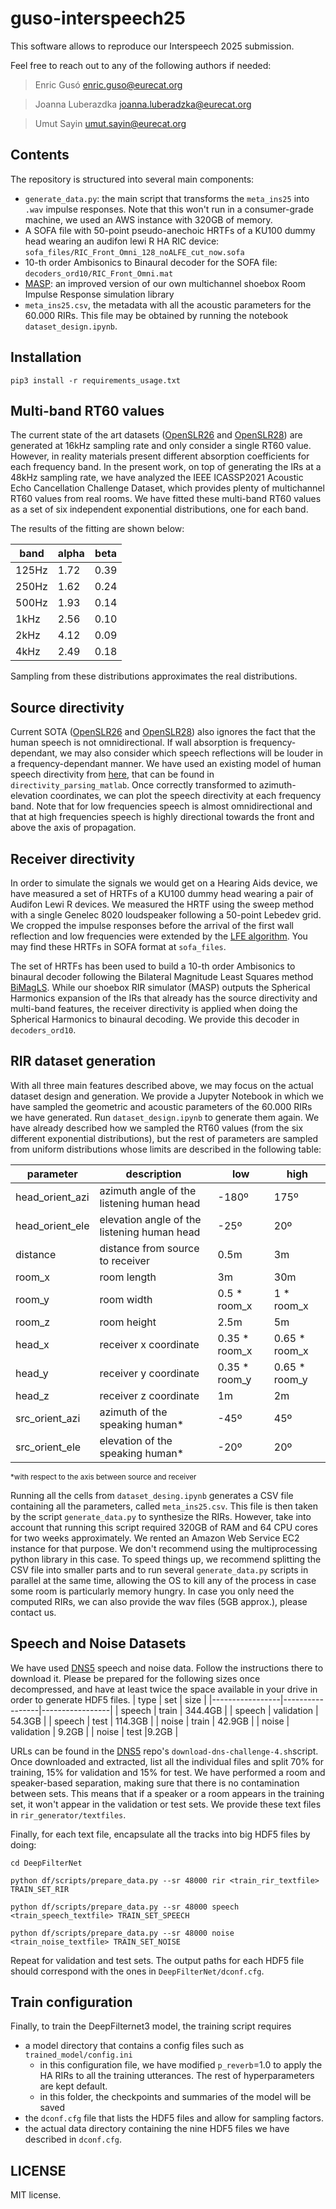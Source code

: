 # guso-interspeech25
This software allows to reproduce our Interspeech 2025 submission.

Feel free to reach out to any of the following authors if needed:

>Enric Gusó enric.guso@eurecat.org

>Joanna Luberazdka joanna.luberadzka@eurecat.org

>Umut Sayin umut.sayin@eurecat.org

## Contents
The repository is structured into several main components:
* `generate_data.py`: the main script that transforms the `meta_ins25` into `.wav` impulse responses. Note that this won't run in a consumer-grade machine, we used an AWS instance with 320GB of memory.
* A SOFA file with 50-point pseudo-anechoic HRTFs of a KU100 dummy head wearing an audifon lewi R HA RIC device: `sofa_files/RIC_Front_Omni_128_noALFE_cut_now.sofa`
* 10-th order Ambisonics to Binaural decoder for the SOFA file: `decoders_ord10/RIC_Front_Omni.mat`
* [MASP](https://github.com/andresperezlopez/masp): an improved version of our own multichannel shoebox Room Impulse Response simulation library 
* `meta_ins25.csv`, the metadata with all the acoustic parameters for the 60.000 RIRs. This file may be obtained by running the notebook `dataset_design.ipynb`.

## Installation

`pip3 install -r requirements_usage.txt`

## Multi-band RT60 values
The current state of the art datasets ([OpenSLR26](http://www.openslr.org/26/) and [OpenSLR28](http://www.openslr.org/28/)) are generated at 16kHz sampling rate and only consider a single RT60 value. However, in reality materials present different absorption coefficients for each frequency band. In the present work, on top of generating the IRs at a 48kHz sampling rate, we have analyzed the IEEE ICASSP2021 Acoustic Echo Cancellation Challenge Dataset, which provides plenty of multichannel RT60 values from real rooms. We have fitted these multi-band RT60 values as a set of six independent exponential distributions, one for each band.

The results of the fitting are shown below:

| band | alpha | beta |
|-----------------|-----------------|-----------------|
| 125Hz   | 1.72    | 0.39    |
| 250Hz   | 1.62    | 0.24    |
| 500Hz   | 1.93    | 0.14    |
| 1kHz    | 2.56    | 0.10    |
| 2kHz    | 4.12    | 0.09    |
| 4kHz    | 2.49    | 0.18    |

Sampling from these distributions approximates the real distributions.


## Source directivity
Current SOTA ([OpenSLR26](http://www.openslr.org/26/) and [OpenSLR28](http://www.openslr.org/28/)) also ignores the fact that the human speech is not omnidirectional. If wall absorption is frequency-dependant, we may also consider which speech reflections will be louder in a frequency-dependant manner. We have used an existing model of human speech directivity from [here](https://scholarsarchive.byu.edu/directivity/1/), that can be found in `directivity_parsing_matlab`. Once correctly transformed to azimuth-elevation coordinates, we can plot the speech directivity at each frequency band. Note that for low frequencies speech is almost omnidirectional and that at high frequencies speech is highly directional towards the front and above the axis of propagation.

## Receiver directivity
In order to simulate the signals we would get on a Hearing Aids device, we have measured a set of HRTFs of a KU100 dummy head wearing a pair of Audifon Lewi R devices. We measured the HRTF using the sweep method with a single Genelec 8020 loudspeaker following a 50-point Lebedev grid. We cropped the impulse responses before the arrival of the first wall reflection and low frequencies were extended by the [LFE algorithm](https://zenodo.org/records/3928297). You may find these HRTFs in SOFA format at `sofa_files`.

The set of HRTFs has been used to build a 10-th order Ambisonics to binaural decoder following the Bilateral Magnitude Least Squares method [BiMagLS](https://github.com/isaacengel/BinauralSH). While our shoebox RIR simulator (MASP) outputs the Spherical Harmonics expansion of the IRs that already has the source directivity and multi-band features, the receiver directivity is applied when doing the Spherical Harmonics to binaural decoding. We provide this decoder in `decoders_ord10`.

## RIR dataset generation

With all three main features described above, we may focus on the actual dataset design and generation. We provide a Jupyter Notebook in which we have sampled the geometric and acoustic parameters of the 60.000 RIRs we have generated. Run `dataset_design.ipynb` to generate them again. We have already described how we sampled the RT60 values (from the six different exponential distributions), but the rest of parameters are sampled from uniform distributions whose limits are described in the following table:

| parameter | description | low | high |
|-----------------|-----------------|-----------------|-----------------|
| head_orient_azi | azimuth angle of the listening human head | -180º | 175º |
| head_orient_ele | elevation angle of the listening human head | -25º | 20º |
| distance  | distance from source to receiver | 0.5m | 3m |
| room_x | room length | 3m | 30m |
| room_y | room width | 0.5 * room_x | 1 * room_x |
| room_z | room height | 2.5m | 5m |
| head_x | receiver x coordinate | 0.35 * room_x | 0.65 * room_x |
| head_y | receiver y coordinate | 0.35 * room_y | 0.65 * room_y |
| head_z | receiver z coordinate  | 1m | 2m |
| src_orient_azi | azimuth of the speaking human* | -45º | 45º |
| src_orient_ele | elevation of the speaking human* | -20º | 20º |

<sup>*with respect to the axis between source and receiver 

Running all the cells from `dataset_desing.ipynb` generates a CSV file containing all the parameters, called `meta_ins25.csv`. This file is then taken by the script `generate_data.py` to synthesize the RIRs. However, take into account that running this script required 320GB of RAM and 64 CPU cores for two weeks approximately. We rented an Amazon Web Service EC2 instance for that purpose. We don't recommend using the multiprocessing python library in this case. To speed things up, we recommend splitting the CSV file into smaller parts and to run several `generate_data.py` scripts in parallel at the same time, allowing the OS to kill any of the process in case some room is particularly memory hungry. In case you only need the computed RIRs, we can also provide the wav files (5GB approx.), please contact us.

## Speech and Noise Datasets
We have used [DNS5](https://github.com/microsoft/DNS-Challenge) speech and noise data. Follow the instructions there to download it. Please be prepared for the following sizes once decompressed, and have at least twice the space available in your drive in order to generate HDF5 files.
| type | set | size |
|-----------------|-----------------|-----------------|
| speech | train | 344.4GB |
| speech | validation | 54.3GB |
| speech | test | 114.3GB |
| noise | train | 42.9GB |
| noise | validation | 9.2GB |
| noise | test |9.2GB |

URLs can be found in the [DNS5](https://github.com/microsoft/DNS-Challenge) repo's `download-dns-challenge-4.sh`script. Once downloaded and extracted, list all the individual files and split 70% for training, 15% for validation and 15% for test. We have performed a room and speaker-based separation, making sure that there is no contamination between sets. This means that if a speaker or a room appears in the training set, it won't appear in the validation or test sets. We provide these text files in `rir_generator/textfiles`.

Finally, for each text file, encapsulate all the tracks into big HDF5 files by doing:
```
cd DeepFilterNet

python df/scripts/prepare_data.py --sr 48000 rir <train_rir_textfile> TRAIN_SET_RIR

python df/scripts/prepare_data.py --sr 48000 speech <train_speech_textfile> TRAIN_SET_SPEECH

python df/scripts/prepare_data.py --sr 48000 noise <train_noise_textfile> TRAIN_SET_NOISE
```
Repeat for validation and test sets. The output paths for each HDF5 file should correspond with the ones in `DeepFilterNet/dconf.cfg`.

## Train configuration

Finally, to train the DeepFilternet3 model, the training script requires
* a model directory that contains a config files such as `trained_model/config.ini`
    * in this configuration file, we have modified `p_reverb`=1.0 to apply the HA RIRs to all the training utterances. The rest of hyperparameters are kept default.
    * in this folder, the checkpoints and summaries of the model will be saved
* the `dconf.cfg` file that lists the HDF5 files and allow for sampling factors.
* the actual data directory containing the nine HDF5 files we have described in `dconf.cfg`.


## LICENSE
MIT license.